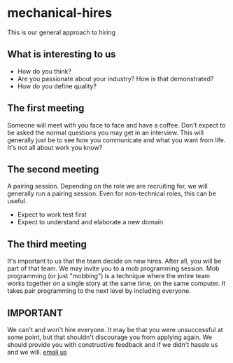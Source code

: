 # mechanical-hires
This is our general approach to hiring

## What is interesting to us
- How do you think?
- Are you passionate about your industry? How is that demonstrated?
- How do you define quality?

## The first meeting
Someone will meet with you face to face and have a coffee. Don't expect to be asked the normal questions you may get in an interview. This will generally just be to see how you communicate and what you want from life. It's not all about work you know?

## The second meeting
A pairing session. 
Depending on the role we are recruiting for, we will generally run a pairing session. Even for non-technical roles, this can be useful.
  - Expect to work test first
  - Expect to understand and elaborate a new domain
  
## The third meeting
It's important to us that the team decide on new hires. After all, you will be part of that team.
We may invite you to a mob programming session. Mob programming (or just "mobbing") is a technique where the entire team works together on a single story at the same time, on the same computer. It takes pair programming to the next level by including everyone.

## IMPORTANT
We can't and won't hire everyone. It may be that you were unsuccessful at some point, but that shouldn't discourage you from applying again. We should provide you with constructive feedback and if we didn't hassle us and we will. [email us](mailto:contact@mechanicalrock.io)
